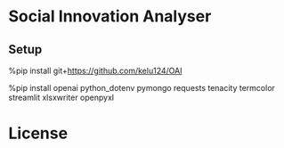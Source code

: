# Social Innovation Analyser


## 

## Setup


%pip install git+https://github.com/kelu124/OAI

%pip install openai python_dotenv pymongo requests tenacity termcolor streamlit xlsxwriter openpyxl


# License

